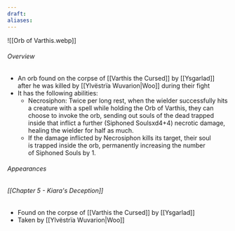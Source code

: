 ```yaml
---
draft: 
aliases:
---
```

![[Orb of Varthis.webp]]
###### Overview
- An orb found on the corpse of [[Varthis the Cursed]] by [[Ysgarlad]] after he was killed by [[Ylvëstrïa Wuvarion|Woo]] during their fight
- It has the following abilities:
	- Necrosiphon: Twice per long rest, when the wielder successfully hits a creature with a spell while holding the Orb of Varthis, they can choose to invoke the orb, sending out souls of the dead trapped inside that inflict a further (Siphoned Soulsxd4+4) necrotic damage, healing the wielder for half as much.
	- If the damage inflicted by Necrosiphon kills its target, their soul is trapped inside the orb, permanently increasing the number of Siphoned Souls by 1.
###### Appearances
###### [[Chapter 5 - Kiara's Deception]]
- Found on the corpse of [[Varthis the Cursed]] by [[Ysgarlad]]
- Taken by [[Ylvëstrïa Wuvarion|Woo]]
